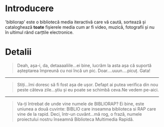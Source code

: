 # Introducere #

'bibliorap' este o bibliotecă media iteractivă care vă caută, sortează și cataloghează **toate** fișierele media cum ar fi video, muzică, fotografii și nu în ultimul rând carțtile electronice.


# Detalii #

> Deah, așa-i, da, detaaaaliile...ei bine, lucrăm la asta așa că suportă așteptarea împreună cu noi încă un pic. Doar....uuun....picuț. Gata!
---
> Stiți...îmi doresc să fi fost așa de ușor. Defapt ai putea verifica din nou peste câteva zile...știu și eu poate se schimbă ceva.Ne vedem pe-aici.
---
> Va-ți întrebat de unde vine numele de BIBLIORAP? Ei bine, este uniunea a două cuvinte: BIBLIO care inseamna biblioteca si RAP care vine de la rapid. Deci, într-un cuvânt...mă rog, o frază, numele proiectului nostru înseamnă Biblioteca Multimedia Rapidă.